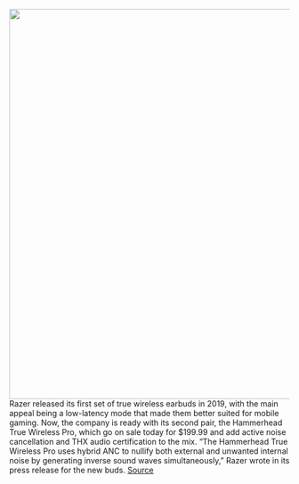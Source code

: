 <img src='https://cdn.vox-cdn.com/thumbor/iUSO8L9u4xeYAueRE8inNGu8L-s=/0x0:2040x1408/1200x800/filters:focal(830x563:1156x889)/cdn.vox-cdn.com/uploads/chorus_image/image/68453002/razer1.0.jpg' width='700px' /><br/>
Razer released its first set of true wireless earbuds in 2019, with the main appeal being a low-latency mode that made them better suited for mobile gaming. Now, the company is ready with its second pair, the Hammerhead True Wireless Pro, which go on sale today for $199.99 and add active noise cancellation and THX audio certification to the mix. “The Hammerhead True Wireless Pro uses hybrid ANC to nullify both external and unwanted internal noise by generating inverse sound waves simultaneously,” Razer wrote in its press release for the new buds.
<a href='https://www.theverge.com/2020/12/3/22149591/razer-hammerhead-true-wireless-pro-earbuds-anc'> Source <a/>